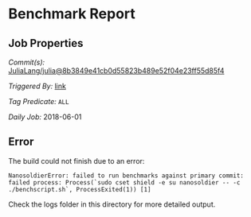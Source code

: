 # Benchmark Report

## Job Properties

*Commit(s):* [JuliaLang/julia@8b3849e41cb0d55823b489e52f04e23ff55d85f4](https://github.com/JuliaLang/julia/commit/8b3849e41cb0d55823b489e52f04e23ff55d85f4)

*Triggered By:* [link](https://github.com/JuliaLang/julia/commit/8b3849e41cb0d55823b489e52f04e23ff55d85f4#commitcomment-29204953)

*Tag Predicate:* `ALL`

*Daily Job:* 2018-06-01

## Error

The build could not finish due to an error:

```
NanosoldierError: failed to run benchmarks against primary commit: failed process: Process(`sudo cset shield -e su nanosoldier -- -c ./benchscript.sh`, ProcessExited(1)) [1]
```

Check the logs folder in this directory for more detailed output.


